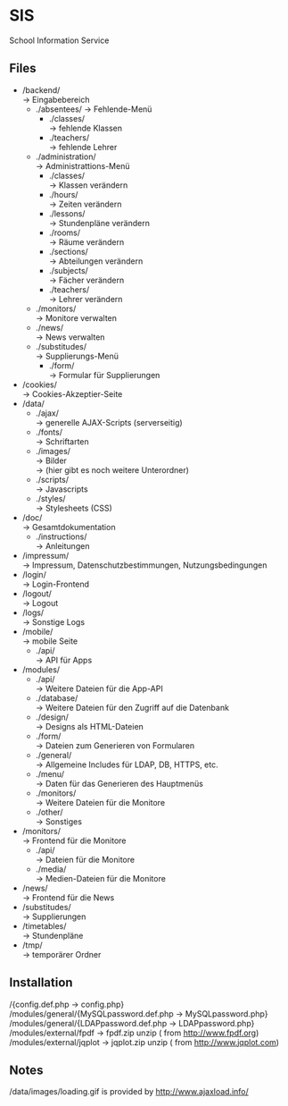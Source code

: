 ﻿SIS
===

School Information Service

Files
-----


* /backend/   
  -> Eingabebereich   
  * ./absentees/
    -> Fehlende-Menü    
    * ./classes/    
      -> fehlende Klassen    
    * ./teachers/   
      -> fehlende Lehrer   
  * ./administration/   
    -> Administrattions-Menü   
    * ./classes/   
      -> Klassen verändern   
    * ./hours/   
      -> Zeiten verändern   
    * ./lessons/   
      -> Stundenpläne verändern   
    * ./rooms/   
      -> Räume verändern   
    * ./sections/   
      -> Abteilungen verändern   
    * ./subjects/   
      -> Fächer verändern   
    * ./teachers/   
      -> Lehrer verändern   
  * ./monitors/   
    -> Monitore verwalten
  * ./news/   
    -> News verwalten   
  * ./substitudes/   
    -> Supplierungs-Menü   
    * ./form/   
      -> Formular für Supplierungen   
* /cookies/   
  -> Cookies-Akzeptier-Seite
* /data/   
  * ./ajax/   
    -> generelle AJAX-Scripts (serverseitig)
  * ./fonts/   
    -> Schriftarten
  * ./images/   
    -> Bilder   
    -> (hier gibt es noch weitere Unterordner)   
  * ./scripts/   
    -> Javascripts
  * ./styles/   
    -> Stylesheets (CSS)
* /doc/   
  -> Gesamtdokumentation
  * ./instructions/   
    -> Anleitungen
* /impressum/   
  -> Impressum, Datenschutzbestimmungen, Nutzungsbedingungen   
* /login/   
  -> Login-Frontend   
* /logout/   
  -> Logout   
* /logs/   
  -> Sonstige Logs   
* /mobile/   
  -> mobile Seite   
  * ./api/   
    -> API für Apps   
* /modules/   
  * ./api/   
    -> Weitere Dateien für die App-API   
  * ./database/   
    -> Weitere Dateien für den Zugriff auf die Datenbank   
  * ./design/   
    -> Designs als HTML-Dateien   
  * ./form/   
    -> Dateien zum Generieren von Formularen   
  * ./general/   
    -> Allgemeine Includes für LDAP, DB, HTTPS, etc.   
  * ./menu/   
    -> Daten für das Generieren des Hauptmenüs   
  * ./monitors/   
    -> Weitere Dateien für die Monitore   
  * ./other/   
    -> Sonstiges   
* /monitors/   
  -> Frontend für die Monitore   
  * ./api/   
    -> Dateien für die Monitore   
  * ./media/   
    -> Medien-Dateien für die Monitore   
* /news/   
  -> Frontend für die News   
* /substitudes/   
  -> Supplierungen   
* /timetables/   
  -> Stundenpläne   
* /tmp/   
  -> temporärer Ordner   


Installation
------------

/{config.def.php -> config.php}   
/modules/general/{MySQLpassword.def.php -> MySQLpassword.php}   
/modules/general/{LDAPpassword.def.php -> LDAPpassword.php}   
/modules/external/fpdf -> fpdf.zip unzip ( from http://www.fpdf.org)   
/modules/external/jqplot -> jqplot.zip unzip ( from http://www.jqplot.com)

Notes
-----

/data/images/loading.gif is provided by http://www.ajaxload.info/
